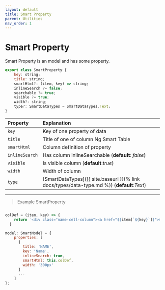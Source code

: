 ```yaml
---
layout: default
title: Smart Property
parent: Utilities
nav_order: 1
---
```


# Smart Property

Smart Property is an model and has some property.

```javascript
export class SmartProperty {
    key: string;
    title: string;
    smartHtml?: (item, key) => string;
    inlineSearch ?= false;
    searchable ?= true;
    visible ?= true;
    width?: string;
    type?: SmartDataTypes = SmartDataTypes.Text;
}
```

| Property  | Explanation                          |
|:----------|:-------------------------------------|
| `key`    | Key of one property of data  |
| `title`      | Title of one of column Ng Smart Table                  |
| `smartHtml`      | Column definition of property              |
| `inlineSearch`      |  Has column inlineSearchable (**default**: _false_)               |
| `visible`      | Is visible column (**default**:_true_)                |
| `width`      | Width of column              |
| `type`      | [SmartDataTypes]({{ site.baseurl }}{% link docs/types/data-type.md %}) (**default**:_Text_)              |

---

> Example SmartProperty

```javascript

colDef = (item, key) => {
    return `<div class="name-cell-column"><a href="${item[`${key}`]}">${item[`${key}`]}</a></div>`;
  }

model: SmartModel = {
    properties: [
      {
        title: 'NAME',
        key: 'Name',
        inlineSearch: true,
        smartHtml: this.colDef,
        width: '300px'
      }
      ...
    ]
};
```

